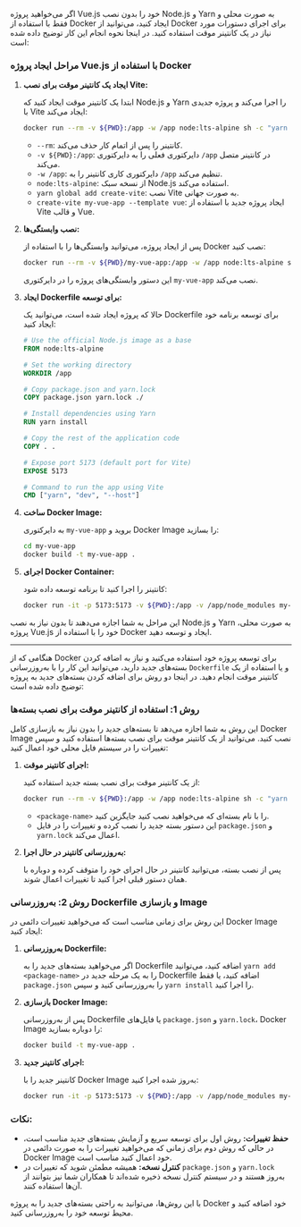 اگر می‌خواهید پروژه Vue.js خود را بدون نصب Node.js و Yarn به صورت محلی و فقط با استفاده از Docker ایجاد کنید، می‌توانید از Docker برای اجرای دستورات مورد نیاز در یک کانتینر موقت استفاده کنید. در اینجا نحوه انجام این کار توضیح داده شده است:

### مراحل ایجاد پروژه Vue.js با استفاده از Docker

1. **ایجاد یک کانتینر موقت برای نصب Vite:**

   ابتدا یک کانتینر موقت ایجاد کنید که Node.js و Yarn را اجرا می‌کند و پروژه جدیدی با Vite ایجاد می‌کند:

   ```bash
   docker run --rm -v ${PWD}:/app -w /app node:lts-alpine sh -c "yarn global add create-vite && create-vite my-vue-app --template vue"
   ```

    - `--rm`: کانتینر را پس از اتمام کار حذف می‌کند.
    - `-v ${PWD}:/app`: دایرکتوری فعلی را به دایرکتوری `/app` در کانتینر متصل می‌کند.
    - `-w /app`: دایرکتوری کاری کانتینر را به `/app` تنظیم می‌کند.
    - `node:lts-alpine`: از نسخه سبک Node.js استفاده می‌کند.
    - `yarn global add create-vite`: نصب Vite به صورت جهانی.
    - `create-vite my-vue-app --template vue`: ایجاد پروژه جدید با استفاده از Vite و قالب Vue.

2. **نصب وابستگی‌ها:**

   پس از ایجاد پروژه، می‌توانید وابستگی‌ها را با استفاده از Docker نصب کنید:

   ```bash
   docker run --rm -v ${PWD}/my-vue-app:/app -w /app node:lts-alpine sh -c "yarn install"
   ```

   این دستور وابستگی‌های پروژه را در دایرکتوری `my-vue-app` نصب می‌کند.

3. **ایجاد Dockerfile برای توسعه:**

   حالا که پروژه ایجاد شده است، می‌توانید یک Dockerfile برای توسعه برنامه خود ایجاد کنید:

   ```dockerfile
   # Use the official Node.js image as a base
   FROM node:lts-alpine

   # Set the working directory
   WORKDIR /app

   # Copy package.json and yarn.lock
   COPY package.json yarn.lock ./

   # Install dependencies using Yarn
   RUN yarn install

   # Copy the rest of the application code
   COPY . .

   # Expose port 5173 (default port for Vite)
   EXPOSE 5173

   # Command to run the app using Vite
   CMD ["yarn", "dev", "--host"]
   ```

4. **ساخت Docker Image:**

   به دایرکتوری `my-vue-app` بروید و Docker Image را بسازید:

   ```bash
   cd my-vue-app
   docker build -t my-vue-app .
   ```

5. **اجرای Docker Container:**

   کانتینر را اجرا کنید تا برنامه توسعه داده شود:

   ```bash
   docker run -it -p 5173:5173 -v ${PWD}:/app -v /app/node_modules my-vue-app
   ```


این مراحل به شما اجازه می‌دهند تا بدون نیاز به نصب Node.js و Yarn به صورت محلی، پروژه Vue.js خود را با استفاده از Docker ایجاد و توسعه دهید.


-----
هنگامی که از Docker برای توسعه پروژه خود استفاده می‌کنید و نیاز به اضافه کردن بسته‌های جدید دارید، می‌توانید این کار را با به‌روزرسانی `Dockerfile` و یا استفاده از یک کانتینر موقت انجام دهید. در اینجا دو روش برای اضافه کردن بسته‌های جدید به پروژه توضیح داده شده است:

### روش 1: استفاده از کانتینر موقت برای نصب بسته‌ها

این روش به شما اجازه می‌دهد تا بسته‌های جدید را بدون نیاز به بازسازی کامل Docker Image نصب کنید. می‌توانید از یک کانتینر موقت برای نصب بسته‌ها استفاده کنید و سپس تغییرات را در سیستم فایل محلی خود اعمال کنید:

1. **اجرای کانتینر موقت:**

   از یک کانتینر موقت برای نصب بسته جدید استفاده کنید:

   ```bash
   docker run --rm -v ${PWD}:/app -w /app node:lts-alpine sh -c "yarn add <package-name>"
   ```

   - `<package-name>` را با نام بسته‌ای که می‌خواهید نصب کنید جایگزین کنید.
   - این دستور بسته جدید را نصب کرده و تغییرات را در فایل `package.json` و `yarn.lock` اعمال می‌کند.

2. **به‌روزرسانی کانتینر در حال اجرا:**

   پس از نصب بسته، می‌توانید کانتینر در حال اجرای خود را متوقف کرده و دوباره با همان دستور قبلی اجرا کنید تا تغییرات اعمال شوند.

### روش 2: به‌روزرسانی Dockerfile و بازسازی Image

این روش برای زمانی مناسب است که می‌خواهید تغییرات دائمی در Docker Image ایجاد کنید:

1. **به‌روزرسانی Dockerfile:**

   اگر می‌خواهید بسته‌های جدید را به Dockerfile اضافه کنید، می‌توانید `yarn add <package-name>` را به یک مرحله جدید در Dockerfile اضافه کنید، یا فقط `package.json` را به‌روزرسانی کنید و سپس `yarn install` را اجرا کنید.

2. **بازسازی Docker Image:**

   پس از به‌روزرسانی Dockerfile یا فایل‌های `package.json` و `yarn.lock`، Docker Image را دوباره بسازید:

   ```bash
   docker build -t my-vue-app .
   ```

3. **اجرای کانتینر جدید:**

   کانتینر جدید را با Docker Image به‌روز شده اجرا کنید:

   ```bash
   docker run -it -p 5173:5173 -v ${PWD}:/app -v /app/node_modules my-vue-app
   ```

### نکات:

- **حفظ تغییرات:** روش اول برای توسعه سریع و آزمایش بسته‌های جدید مناسب است، در حالی که روش دوم برای زمانی که می‌خواهید تغییرات را به صورت دائمی در Docker Image خود اعمال کنید مناسب است.
- **کنترل نسخه:** همیشه مطمئن شوید که تغییرات در `package.json` و `yarn.lock` به‌روز هستند و در سیستم کنترل نسخه ذخیره شده‌اند تا همکاران شما نیز بتوانند از آن‌ها استفاده کنند.

با این روش‌ها، می‌توانید به راحتی بسته‌های جدید را به پروژه Docker خود اضافه کنید و محیط توسعه خود را به‌روزرسانی کنید.